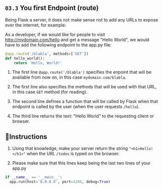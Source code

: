 ## `03.3` You first Endpoint (route)

Being Flask a server, it does not make sense not to add any URLs to expose over the internet, for example:

As a developer, if we would like for people to visit http://mydomain.com/hello and get a message "Hello World", we would have to add the following endpoint to the app.py file:

```python
@app.route('/blabla', methods=['GET'])
def hello_world():
    return 'Hello, World!'
```

1. The first line `@app.route('/blabla')` specifies the enpoint that will be available from now on, in this case `mydomain.com/blabla`.

2. The first line also specifies the methods that will be used with that URL, in this case `GET` method (for reading).

3. The second line defines a function that will be called by Flask when that endpoint is called by the user (when the user requests `/hello`).

4. The third line returns the text: "Hello World" to the requesting client or browser.


## 📝Instructions

1. Using that knowledge, make your server return the string `"<h1>Hello!</h1>"` when the URL `/todos` is typed on the browser.

2. Please make sure that this lines keep being the last two lines of your app.py

```python
if __name__ == '__main__':
  app.run(host='0.0.0.0', port=3245, debug=True)
```
